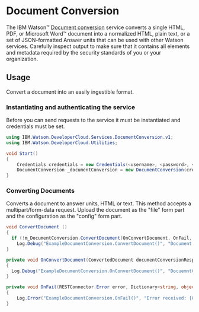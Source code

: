 # Document Conversion

The IBM Watson™ [Document conversion][document_conversion] service converts a single HTML, PDF, or Microsoft Word™ document into a normalized HTML, plain text, or a set of JSON-formatted Answer units that can be used with other Watson services. Carefully inspect output to make sure that it contains all elements and metadata required by the security standards of you or your organization.

## Usage
Convert a document into an easily ingestible format.

### Instantiating and authenticating the service
Before you can send requests to the service it must be instantiated and credentials must be set.
```cs
using IBM.Watson.DeveloperCloud.Services.DocumentConversion.v1;
using IBM.Watson.DeveloperCloud.Utilities;

void Start()
{
    Credentials credentials = new Credentials(<username>, <password>, <url>);
    DocumentConversion _documentConversion = new DocumentConversion(credentials);
}
```

### Converting Documents
Converts a document to answer units, HTML or text. This method accepts a multipart/form-data request. Upload the document as the "file" form part and the configuration as the "config" form part.

```cs
void ConvertDocument ()
{
  if (!m_DocumentConversion.ConvertDocument(OnConvertDocument, OnFail, <document-filepath>, <conversion-target>))
    Log.Debug("ExampleDocumentConversion.ConvertDocument()", "Document conversion failed!");
}

private void OnConvertDocument(ConvertedDocument documentConversionResponse, Dictionary<string, object> customData)
{
  Log.Debug("ExampleDocumentConversion.OnConvertDocument()", "DocuemntConversion - ConvertDocument Response: {0}", customData["json"].ToString());
}

private void OnFail(RESTConnector.Error error, Dictionary<string, object> customData)
{
    Log.Error("ExampleDocumentConversion.OnFail()", "Error received: {0}", error.ToString());
}
```

[document_conversion]: https://www.ibm.com/watson/services/document-conversion/
